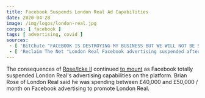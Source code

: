 ```yaml
---
title: Facebook Suspends London Real Ad Capabilities
date: 2020-04-28
image: /img/logos/london-real.jpg
corpos: [ facebook ]
tags: [ advertising, covid ]
sources:
 - [ 'BitChute "FACEBOOK IS DESTROYING MY BUSINESS BUT WE WILL NOT BE SILENCED & WE WILL NOT BE CENSORED 🤐👊🌍" by London Real (29 Apr 2020)', 'https://www.bitchute.com/video/fdx90-hBwME/' ]
 - [ 'Reclaim The Net "London Real Facebook advertising suspended after airing interview with David Icke" by Cindy Harper (28 Apr 2020)', 'https://reclaimthenet.org/london-real-facebook-advertising-suspended-david-icke/' ]
---
```


The consequences of [Rose/Icke II](/e/youtube-removes-rose-icke-ii/)
continued [to
mount](/e/london-real-gets-content-removed-from-several-major-platforms/)
as Facebook totally suspended London Real's advertising capabilities on the
platform. Brian Rose of London Real said he was spending between £40,000 and
£50,000 / month on Facebook advertising to promote London Real.
